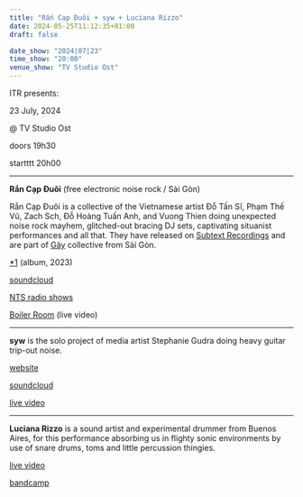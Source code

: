 ```yaml
---
title: "Rắn Cạp Đuôi + syw + Luciana Rizzo"
date: 2024-05-25T11:12:35+01:00
draft: false

date_show: "2024|07|23"
time_show: "20:00"
venue_show: "TV Studio Ost"
---
```


ITR presents:

23 July, 2024

@ TV Studio Ost

doors 19h30

startttt 20h00

---

**Rắn Cạp Đuôi** (free electronic noise rock / Sài Gòn)

Rắn Cạp Đuôi is a collective of the Vietnamese artist Đỗ Tấn Sĩ, Phạm Thế Vũ, Zach Sch, Đỗ Hoàng Tuấn Anh, and Vuong Thien doing unexpected noise rock mayhem, glitched-out bracing DJ sets, captivating situanist performances and all that. They have released on [Subtext Recordings](https://rancapduoi.bandcamp.com/album/ng-ng-y-ngay-ng-y-t-n-th) and are part of [Gãy](https://soundcloud.com/nhacgay) collective from Sài Gòn.

[\*1](https://rancapduoi.bandcamp.com/album/1) (album, 2023)

[soundcloud](https://soundcloud.com/rancapduoicollective)

[NTS radio shows](https://www.nts.live/shows/ran-cap-duoi)

[Boiler Room](https://www.youtube.com/watch?v=HnI-eQqbo4E) (live video)

---

**syw** is the solo project of media artist Stephanie Gudra doing heavy guitar trip-out noise.

[website](http://stephaniegudra.de/)

[soundcloud](https://soundcloud.com/user-505248306)

[live video](https://www.youtube.com/watch?v=i6mOPbX6AwQ)

---

**Luciana Rizzo** is a sound artist and experimental drummer from Buenos Aires, for this performance absorbing us in flighty sonic environments by use of snare drums, toms and little percussion thingies.

[live video](https://www.youtube.com/watch?v=ikqpIbq67xE)

[bandcamp](https://lurizzo.bandcamp.com/)

<!--

![Rắn Cạp Đuôi + syw + Luciana Rizzo](../../posters/2024-07-23.jpg)

interface poster by [staxl](https://and-kal.github.io)

-->
